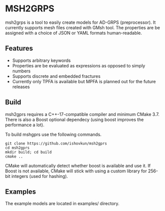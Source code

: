 # MSH2GRPS
msh2grps is a tool to easily create models for AD-GRPS (preprocessor).
It currently supports mesh files created with GMsh tool.
The properties are be assigned with a choice of JSON or YAML formats human-readable.

## Features
- Supports arbitrary keywords
- Properties are be evaluated as expressions as opposed to simply numbers
- Supports discrete and embedded fractures
- Currently only TPFA is available but MPFA is planned out for the future releases

## Build
msh2gprs requires a C++-17-compatible compiler and minimum CMake 3.7.
There is also a Boost optional dependecy (using boost improves the performance
a lot).

To build mshgprs use the following commands.
```
git clone https://github.com/ishovkun/msh2gprs
cd msh2gprs
mkdir build; cd build
cmake ..
```
CMake will automatically detect whether boost is available and use it.
If Boost is not available, CMake will stick with using a custom library
for 256-bit integers (used for hashing).

## Examples
The example models are located in examples/ directory.
